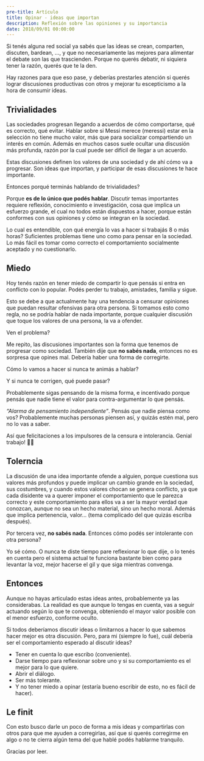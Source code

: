 ```yaml
---
pre-title: Artículo
title: Opinar - ideas que importan
description: Reflexión sobre las opiniones y su importancia
date: 2018/09/01 00:00:00
---
```


Si tenés alguna red social ya sabés que las ideas se crean, comparten, discuten, bardean, …, y que no necesariamente las mejores para alimentar el debate son las que trascienden. Porque no querés debatir, ni siquiera tener la razón, querés que te la den.

Hay razones para que eso pase, y deberías prestarles atención si querés lograr discusiones productivas con otros y mejorar tu escepticismo a la hora de consumir ideas.

## Trivialidades

Las sociedades progresan llegando a acuerdos de cómo comportarse, qué es correcto, qué evitar. Hablar sobre si Messi merece (meressi) estar en la selección no tiene mucho valor, más que para socializar compartiendo un interés en común. Además en muchos casos suele ocultar una discusión más profunda, razón por la cual puede ser difícil de llegar a un acuerdo.

Estas discusiones definen los valores de una sociedad y de ahí cómo va a progresar. Son ideas que importan, y participar de esas discusiones te hace importante.

Entonces porqué terminás hablando de trivialidades?

Porque **es de lo único que podés hablar**. Discutir temas importantes requiere reflexión, conocimiento e investigación, cosa que implica un esfuerzo grande, el cual no todos están dispuestos a hacer, porque están conformes con sus opiniones y cómo se integran en la sociedad.

Lo cual es entendible, con qué energía lo vas a hacer si trabajás 8 o más horas? Suficientes problemas tiene uno como para pensar en la sociedad. Lo más fácil es tomar como correcto el comportamiento socialmente aceptado y no cuestionarlo.

## Miedo

Hoy tenés razón en tener miedo de compartir lo que pensás si entra en conflicto con lo popular. Podés perder tu trabajo, amistades, familia y sigue.

Esto se debe a que actualmente hay una tendencia a censurar opiniones que puedan resultar ofensivas para otra persona. Si tomamos esto como regla, no se podría hablar de nada importante, porque cualquier discusión que toque los valores de una persona, la va a ofender.

Ven el problema?

Me repito, las discusiones importantes son la forma que tenemos de progresar como sociedad. También dije que **no sabés nada**, entonces no es sorpresa que opines mal. Debería haber una forma de corregirte.

Cómo lo vamos a hacer si nunca te animás a hablar?

Y si nunca te corrigen, qué puede pasar?

Probablemente sigas pensando de la misma forma, e incentivado porque pensás que nadie tiene el valor para contra-argumentar lo que pensás.

_“Alarma de pensamiento independiente”_.
Pensás que nadie piensa como vos?
Probablemente muchas personas piensen así, y quizás estén mal, pero no lo vas a saber.

Así que felicitaciones a los impulsores de la censura e intolerancia. Genial trabajo! 💚💙

## Tolerncia

La discusión de una idea importante ofende a alguien, porque cuestiona sus valores más profundos y puede implicar un cambio grande en la sociedad, sus costumbres, y cuando estos valores chocan se genera conflicto, ya que cada disidente va a querer imponer el comportamiento que le parezca correcto y este comportamiento para ellos va a ser la mayor verdad que conozcan, aunque no sea un hecho material, sino un hecho moral. Además que implica pertenencia, valor… (tema complicado del que quizás escriba después).

Por tercera vez, **no sabés nada**. Entonces cómo podés ser intolerante con otra persona?

Yo sé cómo. O nunca te diste tiempo pare reflexionar lo que dije, o lo tenés en cuenta pero el sistema actual te funciona bastante bien como para levantar la voz, mejor hacerse el gil y que siga mientras convenga.

## Entonces

Aunque no hayas articulado estas ideas antes, probablemente ya las considerabas. La realidad es que aunque lo tengas en cuenta, vas a seguir actuando según lo que te convenga, obteniendo el mayor valor posible con el menor esfuerzo, conforme oculto.

Si todos deberíamos discutir ideas o limitarnos a hacer lo que sabemos hacer mejor es otra discusión. Pero, para mi (siempre lo fue), cuál debería ser el comportamiento esperado al discutir ideas?

- Tener en cuenta lo que escribo (conveniente).
- Darse tiempo para reflexionar sobre uno y si su comportamiento es el mejor para lo que quiere.
- Abrir el diálogo.
- Ser más tolerante.
- Y no tener miedo a opinar (estaría bueno escribir de esto, no es fácil de hacer).

## Le finit

Con esto busco darle un poco de forma a mis ideas y compartirlas con otros para que me ayuden a corregirlas, así que si querés corregirme en algo o no te cierra algún tema del que hablé podés hablarme tranquilo.

Gracias por leer.
